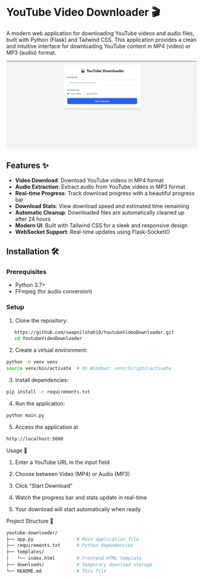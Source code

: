 # YouTube Video Downloader 🎬

A modern web application for downloading YouTube videos and audio files, built with Python (Flask) and Tailwind CSS. This application provides a clean and intuitive interface for downloading YouTube content in MP4 (video) or MP3 (audio) format.

![Screenshot](./image.png) <!-- Add a screenshot if available -->

## Features ✨

- **Video Download**: Download YouTube videos in MP4 format
- **Audio Extraction**: Extract audio from YouTube videos in MP3 format
- **Real-time Progress**: Track download progress with a beautiful progress bar
- **Download Stats**: View download speed and estimated time remaining
- **Automatic Cleanup**: Downloaded files are automatically cleaned up after 24 hours
- **Modern UI**: Built with Tailwind CSS for a sleek and responsive design
- **WebSocket Support**: Real-time updates using Flask-SocketIO

## Installation 🛠️

### Prerequisites

- Python 3.7+
- FFmpeg (for audio conversion)

### Setup

1. Clone the repository:
```bash
   https://github.com/swapnilshah10/YoutubeVideoDownloader.git
   cd YoutubeVideoDownloader
```

2. Create a virtual environment:

```bash
python -m venv venv
source venv/bin/activate  # On Windows: venv\Scripts\activate
```

3. Install dependencies:
```bash 
pip install -r requirements.txt
```

4. Run the application:
```bash
python main.py 
```

5. Access the application at 
```bash 
http://localhost:5000
```


Usage 🚀
1. Enter a YouTube URL in the input field

2. Choose between Video (MP4) or Audio (MP3)

3. Click "Start Download"

4. Watch the progress bar and stats update in real-time

5. Your download will start automatically when ready


Project Structure 📂
```bash
youtube-downloader/
├── app.py                # Main application file
├── requirements.txt      # Python dependencies
├── templates/
│   └── index.html        # Frontend HTML template
├── downloads/            # Temporary download storage
└── README.md             # This file 
```